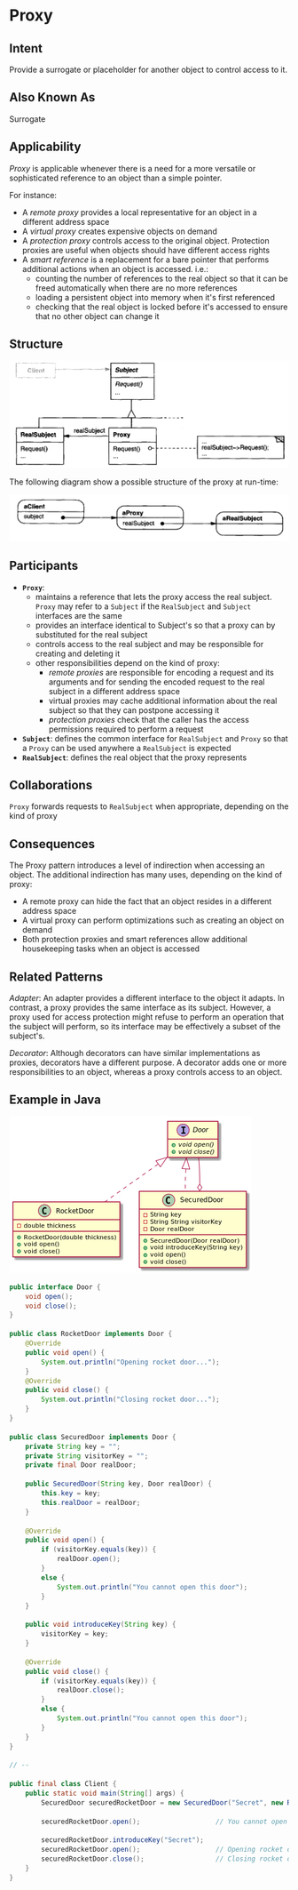 # Proxy

## Intent

Provide a surrogate or placeholder for another object to control access to it.

## Also Known As

Surrogate

## Applicability

*Proxy* is applicable whenever there is a need for a more versatile or sophisticated reference to an object than a simple pointer.

For instance:

* A *remote proxy* provides a local representative for an object in a different address space
* A *virtual proxy* creates expensive objects on demand
* A *protection proxy* controls access to the original object. Protection proxies are useful when objects should have different access rights
* A *smart reference* is a replacement for a bare pointer that performs additional actions when an object is accessed. i.e.:
  - counting the number of references to the real object so that it can be freed automatically when there are no more references
  - loading a persistent object into memory when it's first referenced
  - checking that the real object is locked before it's accessed to ensure that no other object can change it

## Structure

![Image of the structure for the Proxy Pattern](./image/proxy_structure.png "Structure for the Proxy Pattern")

The following diagram show a possible structure of the proxy at run-time:

![Image of how proxy could be structured at run-time](./image/proxy_runtime.png "How proxy could be structured at runt-time")

## Participants

* **`Proxy`**:
  - maintains a reference that lets the proxy access the real subject. `Proxy` may refer to a `Subject` if the `RealSubject` and `Subject` interfaces are the same
  - provides an interface identical to Subject's so that a proxy can by substituted for the real subject
  - controls access to the real subject and may be responsible for creating and deleting it
  - other responsibilities depend on the kind of proxy:
    + *remote proxies* are responsible for encoding a request and its arguments and for sending the encoded request to the real subject in a different address space
    + virtual proxies may cache additional information about the real subject so that they can postpone accessing it
    + *protection proxies* check that the caller has the access permissions required to perform a request
* **`Subject`**: defines the common interface for `RealSubject` and `Proxy` so that a `Proxy` can be used anywhere a `RealSubject` is expected
* **`RealSubject`**: defines the real object that the proxy represents

## Collaborations

`Proxy` forwards requests to `RealSubject` when appropriate, depending on the kind of proxy

## Consequences

The Proxy pattern introduces a level of indirection when accessing an object. The additional indirection has many uses, depending on the kind of proxy:

* A remote proxy can hide the fact that an object resides in a different address space
* A virtual proxy can perform optimizations such as creating an object on demand
* Both protection proxies and smart references allow additional housekeeping tasks when an object is accessed

## Related Patterns

*Adapter*: An adapter provides a different interface to the object it adapts. In contrast, a proxy provides the same interface as its subject. However, a proxy used for access protection might refuse to perform an operation that the subject will perform, so its interface may be effectively a subset of the subject's.

*Decorator*: Although decorators can have similar implementations as proxies, decorators have a different purpose. A decorator adds one or more responsibilities to an object, whereas a proxy controls access to an object.

## Example in Java

![Class Diagram for a protection proxy](./image/code_class_design.png "Class Diagram for a protection proxy")

```java
public interface Door {
    void open();
    void close();
}

public class RocketDoor implements Door {
    @Override
    public void open() {
        System.out.println("Opening rocket door...");
    }
    @Override
    public void close() {
        System.out.println("Closing rocket door...");
    }
}

public class SecuredDoor implements Door {
    private String key = "";
    private String visitorKey = "";
    private final Door realDoor;

    public SecuredDoor(String key, Door realDoor) {
        this.key = key;
        this.realDoor = realDoor;
    }

    @Override
    public void open() {
        if (visitorKey.equals(key)) {
            realDoor.open();
        }
        else {
            System.out.println("You cannot open this door");
        }
    }

    public void introduceKey(String key) {
        visitorKey = key;
    }

    @Override
    public void close() {
        if (visitorKey.equals(key)) {
            realDoor.close();
        }
        else {
            System.out.println("You cannot open this door");
        }
    }
}

// --

public final class Client {
    public static void main(String[] args) {
        SecuredDoor securedRocketDoor = new SecuredDoor("Secret", new RocketDoor());

        securedRocketDoor.open();                   // You cannot open this door

        securedRocketDoor.introduceKey("Secret");
        securedRocketDoor.open();                   // Opening rocket door...
        securedRocketDoor.close();                  // Closing rocket door...
    }
}
```
